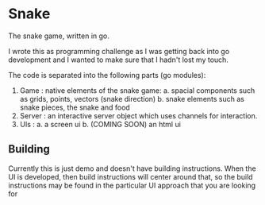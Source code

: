 # Snake

The snake game, written in go.

I wrote this as programming challenge as I was getting back into go development
and I wanted to make sure that I hadn't lost my touch.

The code is separated into the following parts (go modules):

1. Game : native elements of the snake game:
   a. spacial components such as grids, points, vectors (snake direction)
   b. snake elements such as snake pieces, the snake and food
2. Server : an interactive server object which uses channels for interaction.
3. UIs :
   a. a screen ui
   b. (COMING SOON) an html ui

## Building

Currently this is just demo and doesn't have building instructions.  When the UI
is developed, then build instructions will center around that, so the build
instructions may be found in the particular UI approach that you are looking for

